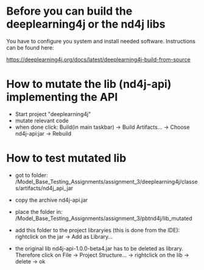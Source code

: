 # Before you can build the deeplearning4j or the nd4j libs
You have to configure you system and install needed software. Instructions can be found here:

https://deeplearning4j.org/docs/latest/deeplearning4j-build-from-source

# How to mutate the lib (nd4j-api) implementing the API

- Start project "deeplearning4j"
- mutate relevant code
- when done click: Build(in main taskbar) -> Build Artifacts... -> Choose nd4j-api:jar -> Rebuild

# How to test mutated lib

- got to folder: <folder with your local repo>/Model_Base_Testing_Assignments/assignment_3/deeplearning4j/classes/artifacts/nd4j_api_jar

- copy the archive nd4j-api.jar

- place the folder in: <folder with your local repo>/Model_Base_Testing_Assignments/assignment_3/pbtnd4j/lib_mutated

- add this folder to the project libraryies (this is done from the IDE): rightclick on the jar -> Add as Library... 

- the original lib nd4j-api-1.0.0-beta4.jar has to be deleted as library. Therefore click on File -> Project Structure... -> rightclick on the lib -> delete -> ok

